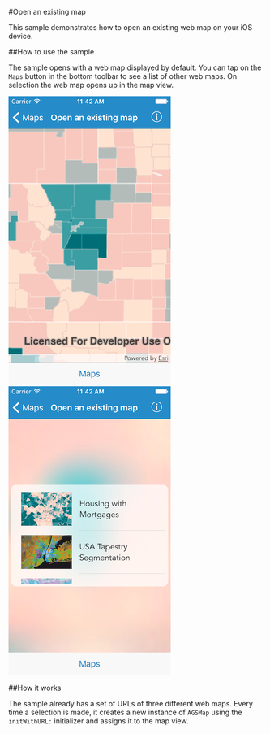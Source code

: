 #Open an existing map

This sample demonstrates how to open an existing web map on your iOS device.

##How to use the sample

The sample opens with a web map displayed by default. You can tap on the `Maps` button in the bottom toolbar to see a list of other web maps. On selection the web map opens up in the map view.

![](image1.png)
![](image2.png)

##How it works

The sample already has a set of URLs of three different web maps. Every time a selection is made, it creates a new instance of `AGSMap` using the `initWithURL:` initializer and assigns it to the map view.





